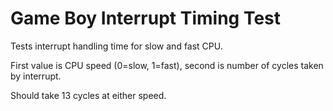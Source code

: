# Game Boy Interrupt Timing Test

Tests interrupt handling time for slow and fast CPU.

First value is CPU speed (0=slow, 1=fast), second is number of cycles taken by interrupt.

Should take 13 cycles at either speed.

